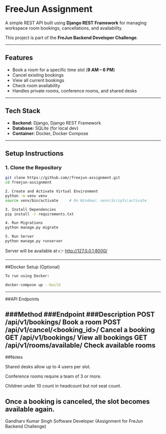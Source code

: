 # FreeJun Assignment

A simple REST API built using **Django REST Framework** for managing workspace room bookings, cancellations, and availability.

This project is part of the **FreJun Backend Developer Challenge**.

---

## Features

- Book a room for a specific time slot (**9 AM – 6 PM**)
- Cancel existing bookings
- View all current bookings
- Check room availability
- Handles private rooms, conference rooms, and shared desks

---

## Tech Stack

- **Backend:** Django, Django REST Framework
- **Database:** SQLite (for local dev)
- **Container:** Docker, Docker Compose

---

## Setup Instructions

### 1. Clone the Repository
```bash
git clone https://github.com//freejun-assignment.git
cd freejun-assignment

2. Create and Activate Virtual Environment
python -m venv venv
source venv/bin/activate     # On Windows: venv\Scripts\activate

3. Install Dependencies
pip install -r requirements.txt

4. Run Migrations
python manage.py migrate

5. Run Server
python manage.py runserver

```
Server will be available at 👉 http://127.0.0.1:8000/

---
##Docker Setup (Optional)
```bash
To run using Docker:

docker-compose up --build
```
---
##API Endpoints

###Method	  ###Endpoint	                  ###Description
POST	      /api/v1/bookings/	            Book a room
POST	      /api/v1/cancel/<booking_id>/	Cancel a booking
GET	        /api/v1/bookings/	            View all bookings
GET	        /api/v1/rooms/available/	    Check available rooms
---
##Notes

Shared desks allow up to 4 users per slot.

Conference rooms require a team of 3 or more.

Children under 10 count in headcount but not seat count.

Once a booking is canceled, the slot becomes available again.
---
Gandharv Kumar Singh
Software Developer
(Assignment for FreJun Backend Challenge)
